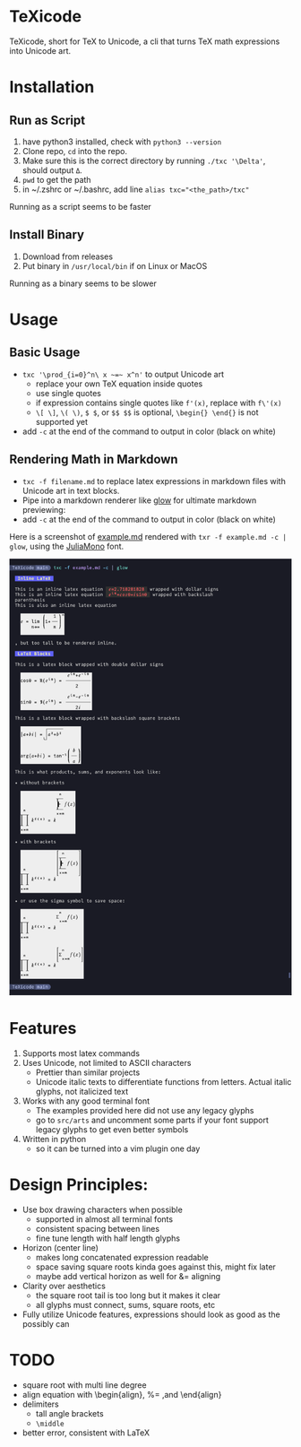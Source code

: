 TeXicode
========

TeXicode, short for TeX to Unicode, a cli that turns TeX math expressions into Unicode art.

# Installation

## Run as Script

1. have python3 installed, check with `python3 --version`
1. Clone repo, `cd` into the repo.
1. Make sure this is the correct directory by running `./txc '\Delta'`, should output `Δ`.
1. `pwd` to get the path
1. in ~/.zshrc or ~/.bashrc, add line `alias txc="<the_path>/txc"`

Running as a script seems to be faster

## Install Binary

1. Download from releases
1. Put binary in `/usr/local/bin` if on Linux or MacOS

Running as a binary seems to be slower

# Usage

## Basic Usage

- `txc '\prod_{i=0}^n\ x ~=~ x^n'` to output Unicode art
    - replace your own TeX equation inside quotes
    - use single quotes
    - if expression contains single quotes like `f'(x)`, replace with `f\'(x)`
    - `\[ \]`, `\( \)`, `$ $`, or `$$ $$` is optional, `\begin{} \end{}` is not supported yet
- add `-c` at the end of the command to output in color (black on white)

## Rendering Math in Markdown

- `txc -f filename.md` to replace latex expressions in markdown files with Unicode art in text blocks.
- Pipe into a markdown renderer like [glow](https://github.com/charmbracelet/glow) for ultimate markdown previewing:
- add `-c` at the end of the command to output in color (black on white)

Here is a screenshot of [example.md](example.md) rendered with `txr -f example.md -c | glow`, using the [JuliaMono](https://juliamono.netlify.app/) font.

![Screenshot](example.png)

# Features

1. Supports most latex commands
1. Uses Unicode, not limited to ASCII characters
    - Prettier than similar projects
    - Unicode italic texts to differentiate functions from letters. Actual italic glyphs, not italicized text
1. Works with any good terminal font
    - The examples provided here did not use any legacy glyphs
    - go to `src/arts` and uncomment some parts if your font support legacy glyphs to get even better symbols
1. Written in python
    - so it can be turned into a vim plugin one day

# Design Principles:

- Use box drawing characters when possible
    - supported in almost all terminal fonts
    - consistent spacing between lines
    - fine tune length with half length glyphs
- Horizon (center line)
    - makes long concatenated expression readable
    - space saving square roots kinda goes against this, might fix later
    - maybe add vertical horizon as well for &= aligning
- Clarity over aesthetics
    - the square root tail is too long but it makes it clear
    - all glyphs must connect, sums, square roots, etc
- Fully utilize Unicode features, expressions should look as good as the possibly can

# TODO

- square root with multi line degree
- align equation with \begin{align}, %= ,and \end{align}
- delimiters
    - tall angle brackets
    - `\middle`
- better error, consistent with LaTeX
